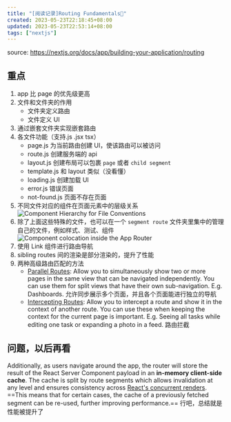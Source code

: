 ```yaml
---
title: "[阅读记录]Routing Fundamentals🚧"
created: 2023-05-23T22:18:45+08:00
updated: 2023-05-23T22:53:14+08:00
tags: ["nextjs"]
---
```


source: https://nextjs.org/docs/app/building-your-application/routing

## 重点

1. app 比 page 的优先级更高
2. 文件和文件夹的作用
   - 文件夹定义路由
   - 文件定义 UI
3. 通过嵌套文件夹实现嵌套路由
4. 各文件功能（支持.js .jsx tsx）
   - page.js 为当前路由创建 UI，使该路由可以被访问
   - route.js 创建服务端的 api
   - layout.js 创建布局可以包裹 `page` 或者 `child segment`
   - template.js 和 layout 类似（没看懂）
   - loading.js 创建加载 UI
   - error.js 错误页面
   - not-found.js 页面不存在页面
5. 不同文件对应的组件在页面元素中的层级关系
   ![Component Hierarchy for File Conventions](https://nextjs.org/_next/image?url=%2Fdocs%2Flight%2Ffile-conventions-component-hierarchy.png&w=3840&q=75)
6. 除了上面这些特殊的文件，也可以在一个 `segment route` 文件夹里集中的管理自己的文件，例如样式、测试、组件
   ![Component colocation inside the App Router](https://nextjs.org/_next/image?url=%2Fdocs%2Flight%2Fcomponent-collocation.png&w=3840&q=75)
7. 使用 Link 组件进行路由导航
8. sibling routes 间的渲染是部分渲染的，提升了性能
9. 两种高级路由匹配的方法
   - [Parallel Routes](https://nextjs.org/docs/app/building-your-application/routing/parallel-routes): Allow you to simultaneously show two or more pages in the same view that can be navigated independently. You can use them for split views that have their own sub-navigation. E.g. Dashboards. 允许同步展示多个页面，并且各个页面能进行独立的导航
   - [Intercepting Routes](https://nextjs.org/docs/app/building-your-application/routing/intercepting-routes): Allow you to intercept a route and show it in the context of another route. You can use these when keeping the context for the current page is important. E.g. Seeing all tasks while editing one task or expanding a photo in a feed. 路由拦截

## 问题，以后再看

Additionally, as users navigate around the app, the router will store the result of the React Server Component payload in an **in-memory client-side cache**. The cache is split by route segments which allows invalidation at any level and ensures consistency across [React's concurrent renders](https://react.dev/blog/2022/03/29/react-v18#what-is-concurrent-react). ==This means that for certain cases, the cache of a previously fetched segment can be re-used, further improving performance.==
行吧，总结就是性能被提升了

